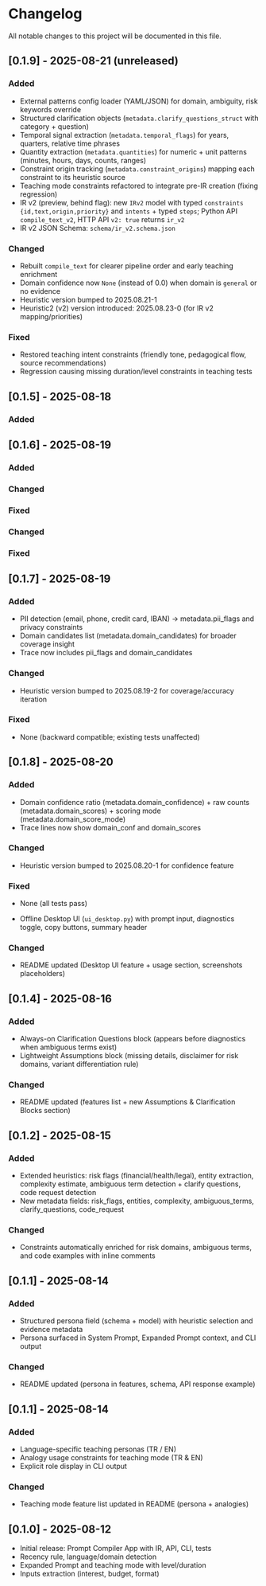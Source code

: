# Changelog

All notable changes to this project will be documented in this file.

## [0.1.9] - 2025-08-21 (unreleased)
### Added
- External patterns config loader (YAML/JSON) for domain, ambiguity, risk keywords override
- Structured clarification objects (`metadata.clarify_questions_struct` with category + question)
- Temporal signal extraction (`metadata.temporal_flags`) for years, quarters, relative time phrases
- Quantity extraction (`metadata.quantities`) for numeric + unit patterns (minutes, hours, days, counts, ranges)
- Constraint origin tracking (`metadata.constraint_origins`) mapping each constraint to its heuristic source
- Teaching mode constraints refactored to integrate pre-IR creation (fixing regression)
- IR v2 (preview, behind flag): new `IRv2` model with typed `constraints {id,text,origin,priority}` and `intents` + typed `steps`; Python API `compile_text_v2`, HTTP API `v2: true` returns `ir_v2`
- IR v2 JSON Schema: `schema/ir_v2.schema.json`
### Changed
- Rebuilt `compile_text` for clearer pipeline order and early teaching enrichment
- Domain confidence now `None` (instead of 0.0) when domain is `general` or no evidence
- Heuristic version bumped to 2025.08.21-1
 - Heuristic2 (v2) version introduced: 2025.08.23-0 (for IR v2 mapping/priorities)
### Fixed
- Restored teaching intent constraints (friendly tone, pedagogical flow, source recommendations)
- Regression causing missing duration/level constraints in teaching tests

## [0.1.5] - 2025-08-18
### Added
## [0.1.6] - 2025-08-19
### Added
### Changed
### Fixed

### Changed
### Fixed

## [0.1.7] - 2025-08-19
### Added
- PII detection (email, phone, credit card, IBAN) -> metadata.pii_flags and privacy constraints
- Domain candidates list (metadata.domain_candidates) for broader coverage insight
- Trace now includes pii_flags and domain_candidates
### Changed
- Heuristic version bumped to 2025.08.19-2 for coverage/accuracy iteration
### Fixed
- None (backward compatible; existing tests unaffected)
## [0.1.8] - 2025-08-20
### Added
- Domain confidence ratio (metadata.domain_confidence) + raw counts (metadata.domain_scores) + scoring mode (metadata.domain_score_mode)
- Trace lines now show domain_conf and domain_scores
### Changed
- Heuristic version bumped to 2025.08.20-1 for confidence feature
### Fixed
- None (all tests pass)


- Offline Desktop UI (`ui_desktop.py`) with prompt input, diagnostics toggle, copy buttons, summary header
### Changed
- README updated (Desktop UI feature + usage section, screenshots placeholders)

## [0.1.4] - 2025-08-16
### Added
- Always-on Clarification Questions block (appears before diagnostics when ambiguous terms exist)
- Lightweight Assumptions block (missing details, disclaimer for risk domains, variant differentiation rule)
### Changed
- README updated (features list + new Assumptions & Clarification Blocks section)

## [0.1.2] - 2025-08-15
### Added
- Extended heuristics: risk flags (financial/health/legal), entity extraction, complexity estimate, ambiguous term detection + clarify questions, code request detection
- New metadata fields: risk_flags, entities, complexity, ambiguous_terms, clarify_questions, code_request
### Changed
- Constraints automatically enriched for risk domains, ambiguous terms, and code examples with inline comments

## [0.1.1] - 2025-08-14
### Added
- Structured persona field (schema + model) with heuristic selection and evidence metadata
- Persona surfaced in System Prompt, Expanded Prompt context, and CLI output
### Changed
- README updated (persona in features, schema, API response example)

## [0.1.1] - 2025-08-14
### Added
- Language-specific teaching personas (TR / EN)
- Analogy usage constraints for teaching mode (TR & EN)
- Explicit role display in CLI output
### Changed
- Teaching mode feature list updated in README (persona + analogies)

## [0.1.0] - 2025-08-12
- Initial release: Prompt Compiler App with IR, API, CLI, tests
- Recency rule, language/domain detection
- Expanded Prompt and teaching mode with level/duration
- Inputs extraction (interest, budget, format)
